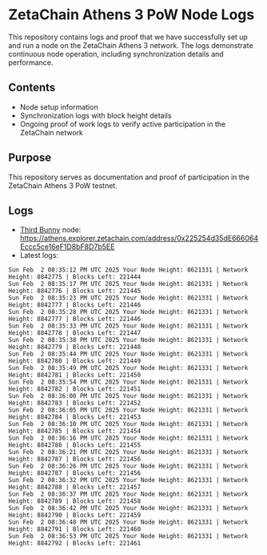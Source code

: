 # ZetaChain Athens 3 PoW Node Logs
This repository contains logs and proof that we have successfully set up and run a node on the ZetaChain Athens 3 network. The logs demonstrate continuous node operation, including synchronization details and performance.

## Contents
- Node setup information
- Synchronization logs with block height details
- Ongoing proof of work logs to verify active participation in the ZetaChain network

## Purpose
This repository serves as documentation and proof of participation in the ZetaChain Athens 3 PoW testnet.

## Logs

- [Third Bunny](https://thirdbunny.xyz/) node: https://athens.explorer.zetachain.com/address/0x225254d35dE666064Eccc5ce16eF1D8bF8D7b5EE
- Latest logs:
```
Sun Feb  2 08:35:12 PM UTC 2025 Your Node Height: 8621331 | Network Height: 8842775 | Blocks Left: 221444
Sun Feb  2 08:35:17 PM UTC 2025 Your Node Height: 8621331 | Network Height: 8842776 | Blocks Left: 221445
Sun Feb  2 08:35:23 PM UTC 2025 Your Node Height: 8621331 | Network Height: 8842777 | Blocks Left: 221446
Sun Feb  2 08:35:28 PM UTC 2025 Your Node Height: 8621331 | Network Height: 8842777 | Blocks Left: 221446
Sun Feb  2 08:35:33 PM UTC 2025 Your Node Height: 8621331 | Network Height: 8842778 | Blocks Left: 221447
Sun Feb  2 08:35:38 PM UTC 2025 Your Node Height: 8621331 | Network Height: 8842779 | Blocks Left: 221448
Sun Feb  2 08:35:44 PM UTC 2025 Your Node Height: 8621331 | Network Height: 8842780 | Blocks Left: 221449
Sun Feb  2 08:35:49 PM UTC 2025 Your Node Height: 8621331 | Network Height: 8842781 | Blocks Left: 221450
Sun Feb  2 08:35:54 PM UTC 2025 Your Node Height: 8621331 | Network Height: 8842782 | Blocks Left: 221451
Sun Feb  2 08:36:00 PM UTC 2025 Your Node Height: 8621331 | Network Height: 8842783 | Blocks Left: 221452
Sun Feb  2 08:36:05 PM UTC 2025 Your Node Height: 8621331 | Network Height: 8842784 | Blocks Left: 221453
Sun Feb  2 08:36:10 PM UTC 2025 Your Node Height: 8621331 | Network Height: 8842785 | Blocks Left: 221454
Sun Feb  2 08:36:16 PM UTC 2025 Your Node Height: 8621331 | Network Height: 8842786 | Blocks Left: 221455
Sun Feb  2 08:36:21 PM UTC 2025 Your Node Height: 8621331 | Network Height: 8842787 | Blocks Left: 221456
Sun Feb  2 08:36:26 PM UTC 2025 Your Node Height: 8621331 | Network Height: 8842787 | Blocks Left: 221456
Sun Feb  2 08:36:32 PM UTC 2025 Your Node Height: 8621331 | Network Height: 8842788 | Blocks Left: 221457
Sun Feb  2 08:36:37 PM UTC 2025 Your Node Height: 8621331 | Network Height: 8842789 | Blocks Left: 221458
Sun Feb  2 08:36:42 PM UTC 2025 Your Node Height: 8621331 | Network Height: 8842790 | Blocks Left: 221459
Sun Feb  2 08:36:48 PM UTC 2025 Your Node Height: 8621331 | Network Height: 8842791 | Blocks Left: 221460
Sun Feb  2 08:36:53 PM UTC 2025 Your Node Height: 8621331 | Network Height: 8842792 | Blocks Left: 221461
```
